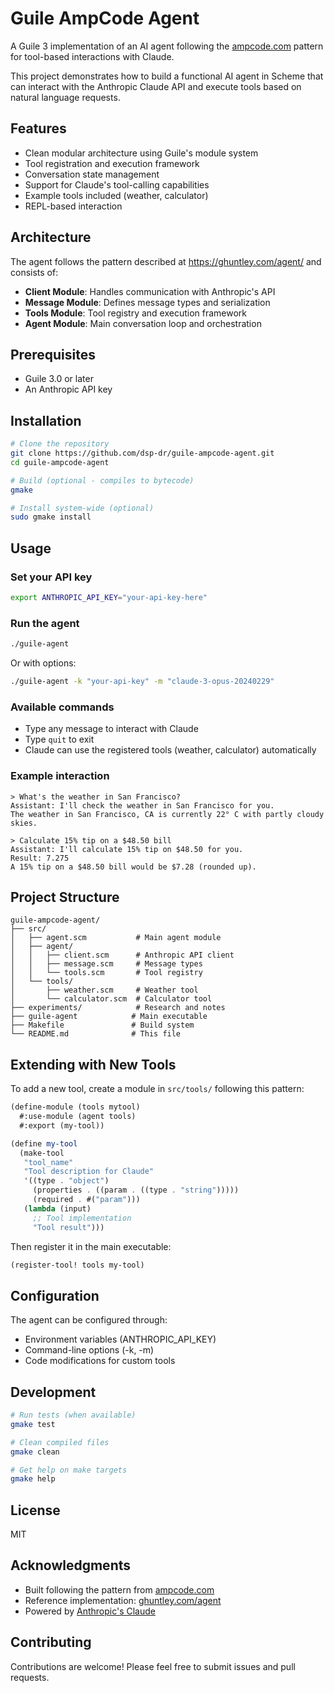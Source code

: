 # Guile AmpCode Agent

A Guile 3 implementation of an AI agent following the [ampcode.com](https://ampcode.com/how-to-build-an-agent) pattern for tool-based interactions with Claude.

This project demonstrates how to build a functional AI agent in Scheme that can interact with the Anthropic Claude API and execute tools based on natural language requests.

## Features

- Clean modular architecture using Guile's module system
- Tool registration and execution framework
- Conversation state management
- Support for Claude's tool-calling capabilities
- Example tools included (weather, calculator)
- REPL-based interaction

## Architecture

The agent follows the pattern described at https://ghuntley.com/agent/ and consists of:

- **Client Module**: Handles communication with Anthropic's API
- **Message Module**: Defines message types and serialization
- **Tools Module**: Tool registry and execution framework
- **Agent Module**: Main conversation loop and orchestration

## Prerequisites

- Guile 3.0 or later
- An Anthropic API key

## Installation

```bash
# Clone the repository
git clone https://github.com/dsp-dr/guile-ampcode-agent.git
cd guile-ampcode-agent

# Build (optional - compiles to bytecode)
gmake

# Install system-wide (optional)
sudo gmake install
```

## Usage

### Set your API key

```bash
export ANTHROPIC_API_KEY="your-api-key-here"
```

### Run the agent

```bash
./guile-agent
```

Or with options:

```bash
./guile-agent -k "your-api-key" -m "claude-3-opus-20240229"
```

### Available commands

- Type any message to interact with Claude
- Type `quit` to exit
- Claude can use the registered tools (weather, calculator) automatically

### Example interaction

```
> What's the weather in San Francisco?
Assistant: I'll check the weather in San Francisco for you.
The weather in San Francisco, CA is currently 22° C with partly cloudy skies.

> Calculate 15% tip on a $48.50 bill
Assistant: I'll calculate 15% tip on $48.50 for you.
Result: 7.275
A 15% tip on a $48.50 bill would be $7.28 (rounded up).
```

## Project Structure

```
guile-ampcode-agent/
├── src/
│   ├── agent.scm           # Main agent module
│   ├── agent/
│   │   ├── client.scm      # Anthropic API client
│   │   ├── message.scm     # Message types
│   │   └── tools.scm       # Tool registry
│   └── tools/
│       ├── weather.scm     # Weather tool
│       └── calculator.scm  # Calculator tool
├── experiments/            # Research and notes
├── guile-agent            # Main executable
├── Makefile               # Build system
└── README.md              # This file
```

## Extending with New Tools

To add a new tool, create a module in `src/tools/` following this pattern:

```scheme
(define-module (tools mytool)
  #:use-module (agent tools)
  #:export (my-tool))

(define my-tool
  (make-tool
   "tool_name"
   "Tool description for Claude"
   '((type . "object")
     (properties . ((param . ((type . "string")))))
     (required . #("param")))
   (lambda (input)
     ;; Tool implementation
     "Tool result")))
```

Then register it in the main executable:

```scheme
(register-tool! tools my-tool)
```

## Configuration

The agent can be configured through:

- Environment variables (ANTHROPIC_API_KEY)
- Command-line options (-k, -m)
- Code modifications for custom tools

## Development

```bash
# Run tests (when available)
gmake test

# Clean compiled files
gmake clean

# Get help on make targets
gmake help
```

## License

MIT

## Acknowledgments

- Built following the pattern from [ampcode.com](https://ampcode.com/how-to-build-an-agent)
- Reference implementation: [ghuntley.com/agent](https://ghuntley.com/agent/)
- Powered by [Anthropic's Claude](https://www.anthropic.com/)

## Contributing

Contributions are welcome! Please feel free to submit issues and pull requests.